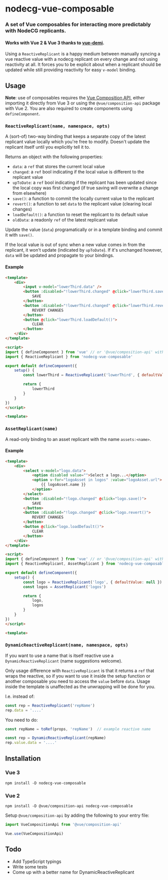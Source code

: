 # nodecg-vue-composable
### A set of Vue composables for interacting more predictably with NodeCG replicants.
#### Works with Vue 2 & Vue 3 thanks to [vue-demi](https://github.com/vueuse/vue-demi).

Using a `ReactiveReplicant` is a happy medium between manually syncing a vue reactive value with a nodecg replicant on every change and not using reactivity at all. It forces you to be explicit about when a replicant should be updated while still providing reactivity for easy `v-model` binding.

## Usage
**Note**: use of composables requires the [Vue Composition API](https://v3.vuejs.org/guide/composition-api-introduction.html), either importing it directly from Vue 3 or using the `@vue/composition-api` package with Vue 2. You are also required to create components using `defineComponent`.

### `ReactiveReplicant(name, namespace, opts)`

A (sort-of) two-way binding that keeps a separate copy of the latest replicant value locally which you're free to modify. Doesn't update the replicant itself until you explicitly tell it to.

Returns an object with the following properties:
- `data`: a `ref` that stores the current local value
- `changed`: a `ref` bool indicating if the local value is different to the replicant value
- `upToDate`: a `ref` bool indicating if the replicant has been updated since the local copy was first changed (if true saving will overwrite a change from elsewhere)
- `save()`: a function to commit the locally current value to the replicant
- `revert()`: a function to set `data` to the replicant value (clearing local changes)
- `loadDefault()`: a function to reset the replicant to its default value
- `oldData`: a readonly `ref` of the latest replicant value

Update the value (`data`) programatically or in a template binding and commit it with `save()`.

If the local value is out of sync when a new value comes in from the replicant, it won't update (indicated by `upToDate`). If it's unchanged however, `data` will be updated and propagate to your bindings.

#### Example

```html
<template>
    <div>
        <input v-model="lowerThird.data" />
        <button :disabled="!lowerThird.changed" @click="lowerThird.save()">
            SAVE
        </button>
        <button :disabled="!lowerThird.changed" @click="lowerThird.revert()">
            REVERT CHANGES
        </button>
        <button @click="lowerThird.loadDefault()">
            CLEAR
        </button>
    </div>
</template>

<script>
import { defineComponent } from 'vue' // or '@vue/composition-api' with vue 2
import { ReactiveReplicant } from 'nodecg-vue-composable'

export default defineComponent({
    setup() {
        const lowerThird = ReactiveReplicant('lowerThird', { defaultValue: '' })

        return {
            lowerThird
        }
    }
})
</script>

<template>
```

### `AssetReplicant(name)`
A read-only binding to an asset replicant with the name `assets:<name>`.

#### Example
```html
<template>
    <div>
        <select v-model="logo.data">
            <option disabled value="">Select a logo...</option>
            <option v-for="logoAsset in logos" :value="logoAsset.url">
                {{ logoAsset.name }}
            </option>
        </select>
        <button :disabled="!logo.changed" @click="logo.save()">
            SAVE
        </button>
        <button :disabled="!logo.changed" @click="logo.revert()">
            REVERT CHANGES
        </button>
        <button @click="logo.loadDefault()">
            CLEAR
        </button>
    </div>
</template>

<script>
import { defineComponent } from 'vue' // or '@vue/composition-api' with vue 2
import { ReactiveReplicant, AssetReplicant } from 'nodecg-vue-composable'

export default defineComponent({
    setup() {
        const logo = ReactiveReplicant('logo', { defaultValue: null })
        const logos = AssetReplicant('logos')

        return {
            logo,
            logos
        }
    }
})
</script>

<template>
```
### `DynamicReactiveReplicant(name, namespace, opts)`
If you want to use a name that is itself reactive use a `DynamicReactiveReplicant` (name suggestions welcome).

Only usage difference with `ReactiveReplicant` is that it returns a `ref` that wraps the reactive, so if you want to use it inside the setup function or another composable you need to access the `value` before `data`. Usage inside the template is unaffected as the unwrapping will be done for you.

I.e. instead of:

```javascript
const rep = ReactiveReplicant('repName')
rep.data = '....'
```
You need to do:
```javascript
const repName = toRef(props, 'repName')  // example reactive name

const rep = DynamicReactiveReplicant(repName)
rep.value.data = '....'
```

## Installation

### Vue 3
`npm install -D nodecg-vue-composable`
### Vue 2
`npm install -D @vue/composition-api nodecg-vue-composable`

Setup `@vue/composition-api` by adding the following to your entry file:
```javascript
import VueCompositionApi from '@vue/composition-api'

Vue.use(VueCompositionApi)
```
## Todo
- Add TypeScript typings
- Write some tests
- Come up with a better name for DynamicReactiveReplicant
